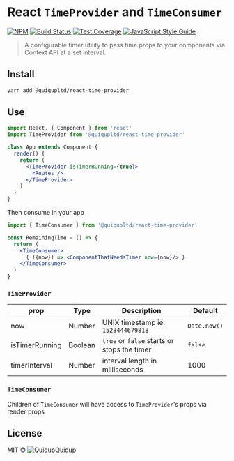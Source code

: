 # React `TimeProvider` and `TimeConsumer`

[![NPM](https://img.shields.io/npm/v/@quiqupltd/react-time-provider.svg)](https://www.npmjs.com/package/@quiqupltd/react-time-provider) [![Build Status](https://travis-ci.org/QuiqUpLTD/react-time-provider.svg?branch=master)](https://travis-ci.org/QuiqUpLTD/react-time-provider) [![Test Coverage](https://api.codeclimate.com/v1/badges/301c8cb1b6ac4cad774e/test_coverage)](https://codeclimate.com/github/QuiqUpLTD/react-time-provider/test_coverage) [![JavaScript Style Guide](https://img.shields.io/badge/code_style-standard-brightgreen.svg)](https://standardjs.com)

> A configurable timer utility to pass time props to your components via Context API at a set interval.

## Install

```bash
yarn add @quiqupltd/react-time-provider
```

## Use
```jsx
import React, { Component } from 'react'
import TimeProvider from '@quiqupltd/react-time-provider'

class App extends Component {
  render() {
    return (
      <TimeProvider isTimerRunning={true}>
        <Routes />
      </TimeProvider>
    )
  }
}
```
Then consume in your app
```jsx
import { TimeConsumer } from '@quiqupltd/react-time-provider'

const RemainingTime = () => {
  return (
    <TimeConsumer>
      { ({now}) => <ComponentThatNeedsTimer now={now}/> }
    </TimeConsumer>
  )
}
```

### `TimeProvider`

| prop  | Type | Description | Default |
| ------------- | ------------- |------------- |------------- |
| now | Number | UNIX timestamp ie. `1523444679818` | `Date.now()` |
| isTimerRunning | Boolean | `true` or `false` starts or stops the timer | `false` |
| timerInterval | Number | interval length in milliseconds | 1000 |

### `TimeConsumer`

Children of `TimeConsumer` will have access to `TimeProvider`'s props via render props


## License

MIT © [![Quiqup](https://avatars3.githubusercontent.com/u/7002399?s=16)Quiqup](https://github.com/QuiqUpLTD)